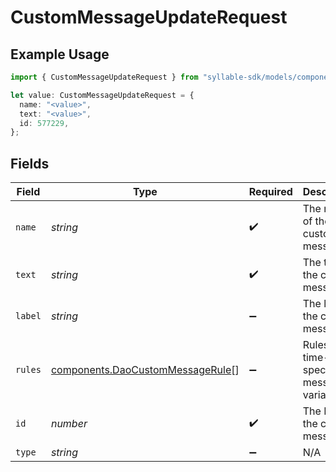 # CustomMessageUpdateRequest

## Example Usage

```typescript
import { CustomMessageUpdateRequest } from "syllable-sdk/models/components";

let value: CustomMessageUpdateRequest = {
  name: "<value>",
  text: "<value>",
  id: 577229,
};
```

## Fields

| Field                                                                                | Type                                                                                 | Required                                                                             | Description                                                                          |
| ------------------------------------------------------------------------------------ | ------------------------------------------------------------------------------------ | ------------------------------------------------------------------------------------ | ------------------------------------------------------------------------------------ |
| `name`                                                                               | *string*                                                                             | :heavy_check_mark:                                                                   | The name of the custom message                                                       |
| `text`                                                                               | *string*                                                                             | :heavy_check_mark:                                                                   | The text of the custom message                                                       |
| `label`                                                                              | *string*                                                                             | :heavy_minus_sign:                                                                   | The label of the custom message                                                      |
| `rules`                                                                              | [components.DaoCustomMessageRule](../../models/components/daocustommessagerule.md)[] | :heavy_minus_sign:                                                                   | Rules for time-specific message variants                                             |
| `id`                                                                                 | *number*                                                                             | :heavy_check_mark:                                                                   | The ID of the custom message                                                         |
| `type`                                                                               | *string*                                                                             | :heavy_minus_sign:                                                                   | N/A                                                                                  |